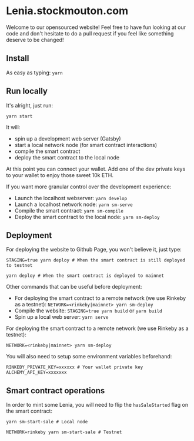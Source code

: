 # Lenia.stockmouton.com

Welcome to our opensourced website! Feel free to have fun looking at our code and don't hesitate to do a pull request if you feel like something deserve to be changed!

## Install
As easy as typing: `yarn`

## Run locally

It's alright, just run:
```
yarn start
``` 
It will:
- spin up a development web server (Gatsby)
- start a local network node (for smart contract interactions)
- compile the smart contract
- deploy the smart contract to the local node

At this point you can connect your wallet. Add one of the dev private keys to your wallet to enjoy those sweet 10k ETH.

If you want more granular control over the development experience:
- Launch the localhost webserver: `yarn develop`
- Launch a localhost network node: `yarn sm-serve`
- Compile the smart contract: `yarn sm-compile`
- Deploy the smart contract to the local node: `yarn sm-deploy`

## Deployment

For deploying the website to Github Page, you won't believe it, just type:
```
STAGING=true yarn deploy # When the smart contract is still deployed to testnet

yarn deploy # When the smart contract is deployed to mainnet
```

Other commands that can be useful before deployment:
- For deploying the smart contract to a remote network (we use Rinkeby as a testnet): `NETWORK=<rinkeby|mainnet> yarn sm-deploy`
- Compile the website: `STAGING=true yarn build` or `yarn build`
- Spin up a local web server: `yarn serve`

For deploying the smart contract to a remote network (we use Rinkeby as a testnet):
```
NETWORK=<rinkeby|mainnet> yarn sm-deploy
```

You will also need to setup some environment variables beforehand:
```
RINKEBY_PRIVATE_KEY=xxxxxx # Your wallet private key
ALCHEMY_API_KEY=xxxxxxx
```

## Smart contract operations

In order to mint some Lenia, you will need to flip the `hasSaleStarted` flag on the smart contract:
```
yarn sm-start-sale # Local node

NETWORK=rinkeby yarn sm-start-sale # Testnet
```